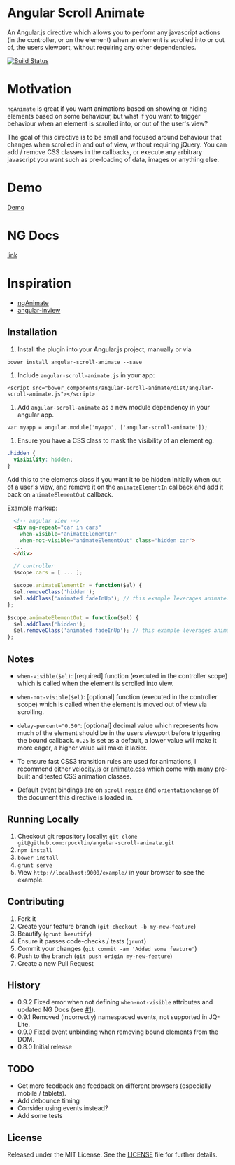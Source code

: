 # Angular Scroll Animate

An Angular.js directive which allows you to perform any javascript actions (in the controller, or on the element) when an element is scrolled into or out of, the users viewport, without requiring any other dependencies.

[![Build Status](https://secure.travis-ci.org/rpocklin/angular-scroll-animate.svg)](http:/travis-ci.org/rpocklin/angular-scroll-animate)

# Motivation

`ngAnimate` is great if you want animations based on showing or hiding elements based on some behaviour, but what if you want to trigger behaviour when an element is scrolled into, or out of the user's view?

The goal of this directive is to be small and focused around behaviour that changes when scrolled in and out of view, without requiring jQuery.  You can add / remove CSS classes in the callbacks, or execute any arbitrary javascript you want such as pre-loading of data, images or anything else.

# Demo

[Demo](http://rpocklin.github.io/angular-scroll-animate/example/index.html)

# NG Docs

[link](http://rpocklin.github.io/angular-scroll-animate/docs/#/api/angular-scroll-animate.directive:when-visible)

# Inspiration
- [ngAnimate](https://docs.angularjs.org/api/ngAnimate)
- [angular-inview](https://github.com/thenikso/angular-inview)

## Installation

1. Install the plugin into your Angular.js project, manually or via

  `bower install angular-scroll-animate --save`

1. Include `angular-scroll-animate.js` in your app:

  `<script src="bower_components/angular-scroll-animate/dist/angular-scroll-animate.js"></script>`

1. Add `angular-scroll-animate` as a new module dependency in your angular app.

  `var myapp = angular.module('myapp', ['angular-scroll-animate']);`

1. Ensure you have a CSS class to mask the visibility of an element eg.
  ```css
  .hidden {
    visibility: hidden;
  }
  ```

  Add this to the elements class if you want it to be hidden initially when out of a user's view,
  and remove it on the `animateElementIn` callback and add it back on `animateElementOut` callback.

Example markup:
  ```html
    <!-- angular view -->
    <div ng-repeat="car in cars"
      when-visible="animateElementIn"
      when-not-visible="animateElementOut" class="hidden car">
    ...
    </div>
  ```

  ```javascript
    // controller
    $scope.cars = [ ... ];

    $scope.animateElementIn = function($el) {
    $el.removeClass('hidden');
    $el.addClass('animated fadeInUp'); // this example leverages animate.css classes
  };

  $scope.animateElementOut = function($el) {
    $el.addClass('hidden');
    $el.removeClass('animated fadeInUp'); // this example leverages animate.css classes
  };
  ```


## Notes

- `when-visible($el)`: [required] function (executed in the controller scope) which is called when the element
  is scrolled into view.
- `when-not-visible($el)`: [optional] function (executed in the controller scope) which is called when the element is
   moved out of view via scrolling.

- `delay-percent="0.50"`: [optional] decimal value which represents how much of the element should be in the users viewport before triggering the bound callback.  `0.25` is set as a default, a lower value will make it more eager, a higher value will make it lazier.

-  To ensure fast CSS3 transition rules are used for animations, I recommend either [velocity.js](http://julian.com/research/velocity/) or
  [animate.css](https://daneden.github.io/animate.css/) which come with many pre-built and tested CSS animation classes.

- Default event bindings are on `scroll` `resize` and `orientationchange` of the document this directive is loaded in.

## Running Locally

1. Checkout git repository locally: `git clone git@github.com:rpocklin/angular-scroll-animate.git`
1. `npm install`
1. `bower install`
1. `grunt serve`
1. View `http://localhost:9000/example/` in your browser to see the example.


## Contributing

1. Fork it
1. Create your feature branch (`git checkout -b my-new-feature`)
1. Beautify (`grunt beautify`)
1. Ensure it passes code-checks / tests (`grunt`)
1. Commit your changes (`git commit -am 'Added some feature'`)
1. Push to the branch (`git push origin my-new-feature`)
1. Create a new Pull Request


## History

* 0.9.2 Fixed error when not defining `when-not-visible` attributes and updated NG Docs (see [#1](/../../issues/1)).
* 0.9.1 Removed (incorrectly) namespaced events, not supported in JQ-Lite.
* 0.9.0 Fixed event unbinding when removing bound elements from the DOM.
* 0.8.0 Initial release


## TODO
- Get more feedback and feedback on different browsers (especially mobile / tablets).
- Add debounce timing
- Consider using events instead?
- Add some tests


## License

Released under the MIT License. See the [LICENSE][license] file for further details.

[license]: https://github.com/rpocklin/angular-timeline/blob/master/LICENSE
